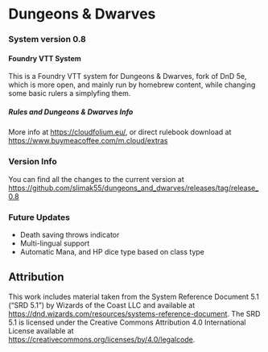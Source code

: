 # Dungeons & Dwarves
### System version 0.8

#### Foundry VTT System

This is a Foundry VTT system for Dungeons &amp; Dwarves, fork of DnD 5e, which is more open, and mainly run by homebrew content, while changing some basic rulers a simplyfing them.

##### Rules and Dungeons & Dwarves Info
More info at https://cloudfolium.eu/, or direct rulebook download at https://www.buymeacoffee.com/m.cloud/extras

### Version Info
You can find all the changes to the current version at https://github.com/slimak55/dungeons_and_dwarves/releases/tag/release_0.8

### Future Updates
- Death saving throws indicator
- Multi-lingual support
- Automatic Mana, and HP dice type based on class type

## Attribution
This work includes material taken from the System Reference Document 5.1 (“SRD 5.1”) by Wizards of
the Coast LLC and available at https://dnd.wizards.com/resources/systems-reference-document. The
SRD 5.1 is licensed under the Creative Commons Attribution 4.0 International License available at
https://creativecommons.org/licenses/by/4.0/legalcode.
